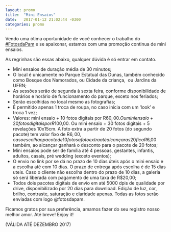 ```yaml
---
layout: promo
title:  "Mini Ensaios"
date:   2017-01-12 21:02:44 -0300
categories: promo
---
```

Vendo uma ótima oportunidade de você conhecer o trabalho do <a href="https://www.facebook.com/hashtag/Fotosdapam?fref=ts" target="_blank">#FotosdaPam</a> e se apaixonar, estamos com uma promoção continua de mini ensaios. 

As regrinhas são essas abaixo, qualquer dúvida é só entrar em contato.

- Mini ensaios de duração média de 30 minutos;
- O local é unicamente no Parque Estatual das Dunas, também conhecido como Bosque dos Namorados, ou Cidade da criança,  ou Jardins da UFRN;
- As sessões serão de segunda à sexta feira, conforme disponibilidade de horários e horário de funcionamento do parque, exceto nos feriados;
- Serão escolhidas no local mesmo as fotografias;
- É permitido apenas 1 troca de roupa, no caso inicia com um ‘look’ e troca 1 vez;
- Valores: mini ensaio + 10 fotos digitais por R$60,00. Ou mini ensaio + 20 fotos digitais por R$100,00. Ou mini ensaio + 30 fotos digitais + 5 revelações 10x15cm. A foto extra a partir de 20 fotos (do segundo pacote) tem valor fixo de R$6,00, caso escolha o pacote de 10 fotos a foto extra até alcançar as 20 fica R$6,00 também, ao alcançar ganhará o desconto para o pacote de 20 fotos;
- Mini ensaios pode ser de família até 4 pessoas, gestantes, infantis, adultos, casais, pré wedding (exceto eventos);
- O envio no link por se dá no prazo de 10 dias úteis após o mini ensaio e a escolha até com 10 dias. O prazo de entrega após escolha é de 15 dias uteis. Caso o cliente não escolha dentro do prazo de 10 dias, a galeria só será liberada com pagamento de uma taxa de R$20,00;
- Todos dois pacotes digitais de envio em até 5000 dpis de qualidade por drive, disponibilizado por 20 dias para download. Edição de luz, cor, brilho, contraste, saturação e claridade apenas. Todas as fotos serão enviadas com logo @fotosdapam.

Ficamos gratos por sua preferência, amamos fazer do seu registro nosso melhor amor. Até breve! Enjoy it!

(VÁLIDA ATÉ DEZEMBRO 2017)
